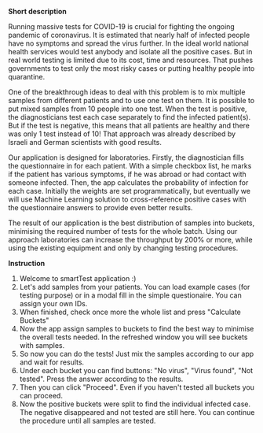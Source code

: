 **Short description**

Running massive tests for COVID-19 is crucial for fighting the ongoing pandemic of coronavirus. It is estimated that nearly half of infected people have no symptoms and spread the virus further. In the ideal world national health services would test anybody and isolate all the positive cases. But in real world testing is limited due to its cost, time and resources. That pushes governments to test only the most risky cases or putting healthy people into quarantine. 

One of the breakthrough ideas to deal with this problem is to mix multiple samples from different patients and to use one test on them. It is possible to put mixed samples from 10 people into one test. When the test is positive, the diagnosticians test each case separately to find the infected patient(s). But if the test is negative, this means that all patients are healthy and there was only 1 test instead of 10! That approach was already described by Israeli and German scientists with good results.

Our application is designed for laboratories. Firstly, the diagnostician fills the questionnaire in for each patient. With a simple checkbox list, he marks if the patient has various symptoms, if he was abroad or had contact with someone infected. Then, the app calculates the probability of infection for each case. Initially the weights are set programmatically, but eventually we will use Machine Learning solution to cross-reference positive cases with the questionnaire answers to provide even better results.

The result of our application is the best distribution of samples into buckets, minimising the required number of tests for the whole batch. Using our approach laboratories can increase the throughput by 200% or more, while using the existing equipment and only by changing testing procedures.


**Instruction**
1. Welcome to smartTest application :) 
2. Let's add samples from your patients. You can load example cases (for testing purpose) or in a modal fill in the simple questionaire. You can assign your own IDs. 
3. When finished, check once more the whole list and press "Calculate Buckets" 
4. Now the app assign samples to buckets to find the best way to minimise the overall tests needed. In the refreshed window you will see buckets with samples. 
5. So now you can do the tests! Just mix the samples according to our app and wait for results. 
6. Under each bucket you can find buttons: "No virus", "Virus found", "Not tested". Press the answer according to the results. 
7. Then you can click "Proceed". Even if you haven't tested all buckets you can proceed. 
8. Now the positive buckets were split to find the individual infected case. The negative disappeared and not tested are still here. You can continue the procedure until all samples are tested.
